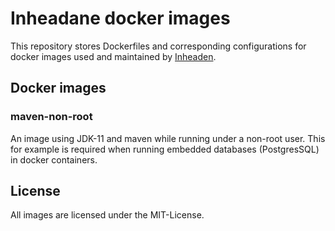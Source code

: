 # Inheadane docker images

This repository stores Dockerfiles and corresponding configurations for docker images used and maintained by [Inheaden](https://inheaden.io).

## Docker images

### maven-non-root

An image using JDK-11 and maven while running under a non-root user. This for example is required when running embedded databases (PostgresSQL) in docker containers.

## License

All images are licensed under the MIT-License.
